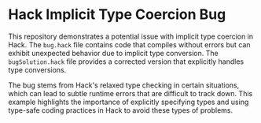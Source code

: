 # Hack Implicit Type Coercion Bug

This repository demonstrates a potential issue with implicit type coercion in Hack.  The `bug.hack` file contains code that compiles without errors but can exhibit unexpected behavior due to implicit type conversion.  The `bugSolution.hack` file provides a corrected version that explicitly handles type conversions.

The bug stems from Hack's relaxed type checking in certain situations, which can lead to subtle runtime errors that are difficult to track down.  This example highlights the importance of explicitly specifying types and using type-safe coding practices in Hack to avoid these types of problems.